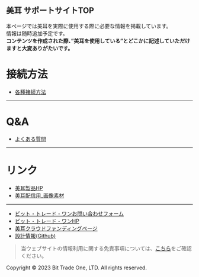 <!--[![BTO-logo](https://bit-trade-one.co.jp/wp/wp-content/uploads/2022/05/logo.png)](https://bit-trade-one.co.jp/)  
  
<br>
<b><span style="color: #FF5447;">美耳サポートページTOP</span></b>

------>

<head>
<link rel="stylesheet" href="style.css">
</head>

## 美耳 サポートサイトTOP  

本ページでは美耳を実際に使用する際に必要な情報を掲載しています。  
情報は随時追加予定です。  
**コンテンツを作成された際、”美耳を使用している”とどこかに記述していただけますと大変ありがたいです。**

# 接続方法

- [各種接続方法](02Connect.md)
  
<!--
# 関連ツール
## OBS設定方法
- [Link](1000_Connect_TASCAM_DR-07X.md)

-->


----


# Q&A

- [よくある質問](1100_FAQ.md)

---

# リンク

- [美耳製品HP](https://bit-trade-one.co.jp/bimimi/)
- [美耳配信用_画像素材](https://drive.google.com/drive/folders/1Xegdhu7A4Z-9ws3_J1J2YNH_hXxa1dcp)

---
  
- [ビット・トレード・ワンお問い合わせフォーム](https://bit-trade-one.co.jp/contactus/)
- [ビット・トレード・ワンHP](https://bit-trade-one.co.jp/)
- [美耳クラウドファンディングページ](https://camp-fire.jp/projects/view/623002?list=technology_popular)
- [設計情報(Github)](https://github.com/bit-trade-one/ADBMM)

>当ウェブサイトの情報利用に関する免責事項については、[こちら](04disclaimer)をご確認ください。

  <footer>
    <p>Copyright © 2023 Bit Trade One, LTD. All rights reserved.</p>
  </footer>
